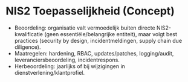 # NIS2 Toepasselijkheid (Concept)

- Beoordeling: organisatie valt vermoedelijk buiten directe NIS2-kwalificatie (geen essentiële/belangrijke entiteit), maar volgt best practices (security by design, incidentmeldingen, supply chain due diligence).
- Maatregelen: hardening, RBAC, updates/patches, logging/audit, leveranciersbeoordeling, incidentrespons.
- Herbeoordeling: jaarlijks of bij wijzigingen in dienstverlening/klantprofiel.

